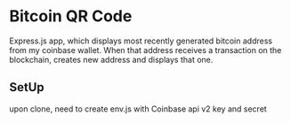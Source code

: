 # Bitcoin QR Code
Express.js app, which displays most recently generated bitcoin address from my coinbase wallet. 
When that address receives a transaction on the blockchain, creates new address and displays that one.

## SetUp
upon clone, need to create env.js with Coinbase api v2 key and secret
